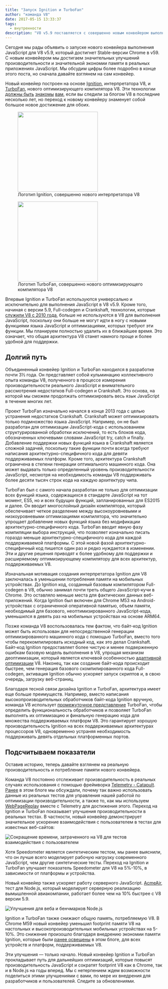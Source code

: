 ```yaml
---
title: "Запуск Ignition и TurboFan"
author: "команда V8"
date: 2017-05-15 13:33:37
tags:
  - внутренности
description: "V8 v5.9 поставляется с совершенно новым конвейером выполнения JavaScript, построенным на интерпретаторе Ignition и оптимизирующем компиляторе TurboFan."
---
```

Сегодня мы рады объявить о запуске нового конвейера выполнения JavaScript для V8 v5.9, который достигнет Stable-версии Chrome в v59. С новым конвейером мы достигаем значительных улучшений производительности и значительной экономии памяти в реальных приложениях JavaScript. Мы обсудим цифры более подробно в конце этого поста, но сначала давайте взглянем на сам конвейер.

<!--truncate-->
Новый конвейер построен на основе [Ignition](/docs/ignition), интерпретатора V8, и [TurboFan](/docs/turbofan), нового оптимизирующего компилятора V8. Эти технологии [должны быть](/blog/turbofan-jit) [знакомы](/blog/ignition-interpreter) [вам](/blog/test-the-future), если вы следили за блогом V8 в последние несколько лет, но переход к новому конвейеру знаменует собой большое новое достижение для обоих.

<figure>
  <img src="/_img/v8-ignition.svg" width="256" height="256" alt="" loading="lazy"/>
  <figcaption>Логотип Ignition, совершенно нового интерпретатора V8</figcaption>
</figure>

<figure>
  <img src="/_img/v8-turbofan.svg" width="256" height="256" alt="" loading="lazy"/>
  <figcaption>Логотип TurboFan, совершенно нового оптимизирующего компилятора V8</figcaption>
</figure>

Впервые Ignition и TurboFan используются универсально и исключительно для выполнения JavaScript в V8 v5.9. Кроме того, начиная с версии 5.9, Full-codegen и Crankshaft, технологии, которые [служили V8 с 2010 года](https://blog.chromium.org/2010/12/new-crankshaft-for-v8.html), больше не используются в V8 для выполнения JavaScript, поскольку они больше не могут идти в ногу с новыми функциями языка JavaScript и оптимизациями, которых требуют эти функции. Мы планируем полностью удалить их в ближайшее время. Это означает, что общая архитектура V8 станет намного проще и более удобной для поддержки.

## Долгий путь

Объединенный конвейер Ignition и TurboFan находился в разработке почти 3½ года. Он представляет собой кульминацию коллективного опыта команды V8, полученного в процессе измерения производительности реального JavaScript и внимательного рассмотрения недостатков Full-codegen и Crankshaft. Это основа, на которой мы сможем продолжать оптимизировать весь язык JavaScript в течение многих лет.

Проект TurboFan изначально начался в конце 2013 года с целью устранения недостатков Crankshaft. Crankshaft может оптимизировать только подмножество языка JavaScript. Например, он не был разработан для оптимизации JavaScript-кода с использованием структурированной обработки исключений, то есть блоков кода, обозначенных ключевыми словами JavaScript try, catch и finally. Добавление поддержки новых функций языка в Crankshaft является сложной задачей, поскольку такие функции почти всегда требуют написания архитектурно-специфичного кода для девяти поддерживаемых платформ. Кроме того, архитектура Crankshaft ограничена в степени генерации оптимального машинного кода. Она может выдавать только определенный уровень производительности JavaScript, несмотря на необходимость команды V8 поддерживать более десяти тысяч строк кода на каждую архитектуру чипа.

TurboFan был с самого начала разработан не только для оптимизации всех функций языка, содержащихся в стандарте JavaScript на тот момент, ES5, но и всех будущих функций, запланированных для ES2015 и далее. Он вводит многослойный дизайн компилятора, который обеспечивает четкое разделение между высокоуровневыми и низкоуровневыми оптимизациями компилятора, что значительно упрощает добавление новых функций языка без модификации архитектурно-специфичного кода. TurboFan вводит явную фазу компиляции выбора инструкций, что позволяет изначально писать гораздо меньше архитектурно-специфичного кода для каждой поддерживаемой платформы. С этой новой фазой архитектурно-специфичный код пишется один раз и редко нуждается в изменении. Эти и другие решения приводят к более удобному для поддержки и расширяемому оптимизирующему компилятору для всех архитектур, поддерживаемых V8.

Изначальная мотивация создания интерпретатора Ignition для V8 заключалась в уменьшении потребления памяти на мобильных устройствах. До Ignition код, созданный базовым компилятором Full-codegen в V8, обычно занимал почти треть общего JavaScript-кучи в Chrome. Это оставляло меньше места для фактических данных веб-приложений. Когда Ignition был включен для Chrome M53 на Android-устройствах с ограниченной оперативной памятью, объем памяти, необходимый для базового, неоптимизированного JavaScript-кода, уменьшился в девять раз на мобильных устройствах на основе ARM64.

Позже команда V8 воспользовалась тем фактом, что байт-код Ignition может быть использован для непосредственной генерации оптимизированного машинного кода с помощью TurboFan, вместо того чтобы перекомпилировать исходный код, как это делал Crankshaft. Байт-код Ignition предоставляет более чистую и менее подверженную ошибкам базовую модель выполнения в V8, упрощая механизм деоптимизации, который является ключевой особенностью [адаптивной оптимизации](https://ru.wikipedia.org/wiki/Адаптивная_оптимизация) V8. Наконец, так как создание байт-кода происходит быстрее, чем генерация базового скомпилированного кода Full-codegen, активация Ignition обычно ускоряет запуск скриптов и, в свою очередь, загрузку веб-страниц.

Благодаря тесной связи дизайна Ignition и TurboFan, архитектура имеет еще больше преимуществ. Например, вместо написания высокопроизводительных обработчиков байт-кода Ignition вручную, команда V8 использует [промежуточное представление](https://ru.wikipedia.org/wiki/Промежуточное_представление) TurboFan, чтобы определить функциональность обработчиков и позволяет TurboFan выполнять их оптимизацию и финальную генерацию кода для множества поддерживаемых платформ V8. Это гарантирует хорошую производительность Ignition на всех поддерживаемых архитектурах процессоров V8, одновременно устраняя необходимость поддерживать девять отдельных платформенных портов.

## Подсчитываем показатели

Оставив историю, теперь давайте взглянем на реальную производительность и потребление памяти нового конвейера.

Команда V8 постоянно отслеживает производительность в реальных случаях использования с помощью фреймворка [Telemetry - Catapult](https://catapult.gsrc.io/telemetry). [Ранее](/blog/real-world-performance) в этом блоге мы обсуждали, почему так важно использовать данные из реальных тестов для управления нашей работой по оптимизации производительности, а также то, как мы используем [WebPageReplay](https://github.com/chromium/web-page-replay) вместе с Telemetry для достижения этого. Переход на Ignition и TurboFan показывает улучшения производительности в реальных тестах. В частности, новый конвейер демонстрирует значительное ускорение взаимодействия с пользователем в тестах для известных веб-сайтов:

![Сокращение времени, затраченного на V8 для тестов взаимодействия с пользователем](/_img/launching-ignition-and-turbofan/improvements-per-website.png)

Хотя Speedometer является синтетическим тестом, мы ранее выяснили, что он лучше всего моделирует рабочую нагрузку современного JavaScript, чем другие синтетические тесты. Переход на Ignition и TurboFan улучшает показатель Speedometer для V8 на 5%-10%, в зависимости от платформы и устройства.

Новый конвейер также ускоряет работу серверного JavaScript. [AcmeAir](https://github.com/acmeair/acmeair-nodejs), тест для Node.js, который моделирует серверную реализацию вымышленной авиакомпании, работает более чем на 10% быстрее с V8 версии 5.9.

![Улучшения для веба и бенчмарков Node.js](/_img/launching-ignition-and-turbofan/benchmark-scores.png)

Ignition и TurboFan также снижают общую память, потребляемую V8. В Chrome M59 новый конвейер уменьшил footprint памяти V8 на настольных и высокопроизводительных мобильных устройствах на 5-10%. Это снижение произошло благодаря внедрению экономии памяти Ignition, которые были [ранее освещены](/blog/ignition-interpreter) в этом блоге, для всех устройств и платформ, поддерживаемых V8.

Эти улучшения — только начало. Новый конвейер Ignition и TurboFan прокладывает путь для дальнейших оптимизаций, которые повысят производительность JavaScript и сократят footprint V8 как в Chrome, так и в Node.js на годы вперед. Мы с нетерпением ждем возможности поделиться этими улучшениями с вами, по мере их внедрения для разработчиков и пользователей. Следите за обновлениями.
